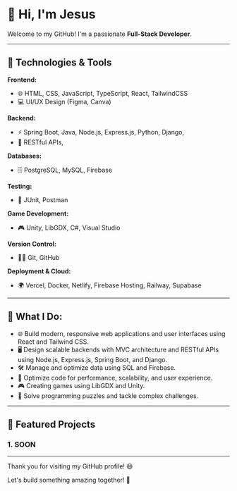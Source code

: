 # 👋 Hi, I'm Jesus
Welcome to my GitHub! I'm a passionate **Full-Stack Developer**.

---

## 🔧 Technologies & Tools

**Frontend:**
- 🌐 HTML, CSS, JavaScript, TypeScript, React, TailwindCSS
- 💻 UI/UX Design (Figma, Canva)

**Backend:**
- ⚡ Spring Boot, Java, Node.js, Express.js, Python, Django,
- 🔧 RESTful APIs,

**Databases:**
- 🗄️ PostgreSQL, MySQL, Firebase

**Testing:**
- 🚀 JUnit, Postman

**Game Development:**
- 🎮 Unity, LibGDX, C#, Visual Studio

**Version Control:**
- 🧑‍💻 Git, GitHub

**Deployment & Cloud:**
- 🌍 Vercel, Docker, Netlify, Firebase Hosting, Railway, Supabase

---

## 🌟 What I Do:
- 🌐 Build modern, responsive web applications and user interfaces using React and Tailwind CSS.
- 🖥️ Design scalable backends with MVC architecture and RESTful APIs using Node.js, Express.js, Spring Boot, and Django.
- 🛠️ Manage and optimize data using SQL and Firebase.
- 🚀 Optimize code for performance, scalability, and user experience.
- 🎮 Creating games using LibGDX and Unity.
- 🧩 Solve programming puzzles and tackle complex challenges.

---

## 🚀 Featured Projects

### 1. **SOON**

---

Thank you for visiting my GitHub profile! 😄

Let's build something amazing together! 🚀
